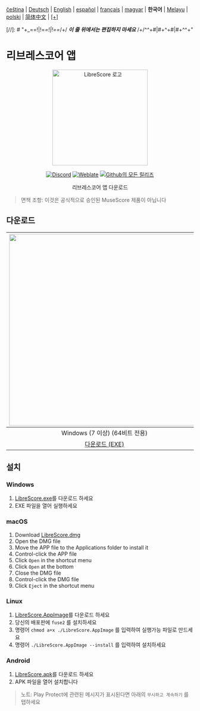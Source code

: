 <div dir="ltr" align="left">

‎[čeština](/docs/cs/PŘEČTĚTEMĚ.md) | ‎[Deutsch](/docs/de/LIESMICH.md) | ‎[English](/docs/en/README.md) | ‎[español](/docs/es/LÉAME.md) | ‎[français](/docs/fr/LISEZMOI.md) | ‎[magyar](/docs/hu/OLVASSAEL.md) | ‎**한국어** | ‎[Melayu](/docs/ms/BACASAYA.md) | ‎[polski](/docs/pl/PRZECZYTAJMNIE.md) | ‎[简体中文](/docs/zh-Hans/自述文件.md) | ‎[[+]](https://weblate.librescore.org/projects/librescore/docs)

[//]: # "\+\_==!|!=_=!|!==_/+/ ***이 줄 위에서는 편집하지 마세요*** /+/^^+#|#+^+#|#+^^\+\"

# 리브레스코어 앱

<div align="center">

<img src="https://github.com/LibreScore/dl-musescore/raw/master/images/logo.png" width="256" alt="LibreScore 로고">

[![Discord](https://img.shields.io/discord/774491656643674122?color=5865F2&label=&labelColor=555555&logo=discord&logoColor=FFFFFF)](https://discord.gg/DKu7cUZ4XQ) [![Weblate](https://weblate.librescore.org/widgets/librescore/-/app-librescore/svg-badge.svg)](https://weblate.librescore.org/engage/librescore) [![Github의 모든 릴리즈](https://img.shields.io/github/downloads/LibreScore/app-librescore/total.svg?label=Downloads)](https://github.com/LibreScore/app-librescore/releases/latest)

리브레스코어 앱 다운로드

</div>

> 면책 조항: 이것은 공식적으로 승인된 MuseScore 제품이 아닙니다

## 다운로드

| <img src="https://upload.wikimedia.org/wikipedia/commons/e/e2/Windows_logo_and_wordmark_-_2021.svg" width="512"> | <img src="https://upload.wikimedia.org/wikipedia/commons/2/21/MacOS_wordmark_%282017%29.svg" width="512"> |               <img src="https://upload.wikimedia.org/wikipedia/commons/3/35/Tux.svg" width="512">                |   <img src="https://upload.wikimedia.org/wikipedia/commons/3/31/Android_robot_head.svg" width="512">   |
| :--------------------------------------------------------------------------------------------------------------: | :-------------------------------------------------------------------------------------------------------: | :--------------------------------------------------------------------------------------------------------------: | :----------------------------------------------------------------------------------------------------: |
|                                            Windows (7 이상) (64비트 전용)                                            |                                        macOS (10.14 이상) (Rosetta 2)                                         |                                               Linux (64비트 전용)                                                |                                             Android (6.0 이상)                                             |
|      [다운로드 (EXE)](https://github.com/LibreScore/app-librescore/releases/latest/download/LibreScore.exe)      |  [다운로드 (DMG)](https://github.com/LibreScore/app-librescore/releases/latest/download/LibreScore.dmg)   | [다운로드 (AppImage)](https://github.com/LibreScore/app-librescore/releases/latest/download/LibreScore.AppImage) | [다운로드 (APK)](https://github.com/LibreScore/app-librescore/releases/latest/download/LibreScore.apk) |

## 설치

### Windows

1. [LibreScore.exe](https://github.com/LibreScore/app-librescore/releases/latest/download/LibreScore.exe)를 다운로드 하세요
2. EXE 파일을 열어 실행하세요

### macOS

1. Download [LibreScore.dmg](https://github.com/LibreScore/app-librescore/releases/latest/download/LibreScore.dmg)
2. Open the DMG file
3. Move the APP file to the Applications folder to install it
4. Control-click the APP file
5. Click `Open` in the shortcut menu
6. Click `Open` at the bottom
7. Close the DMG file
8. Control-click the DMG file
9. Click `Eject` in the shortcut menu

### Linux

1. [LibreScore.AppImage](https://github.com/LibreScore/app-librescore/releases/latest/download/LibreScore.AppImage)를 다운로드 하세요
2. 당신의 배포판에 `fuse2` 를 설치하세요
3. 명령어 `chmod a+x ./LibreScore.AppImage` 를 입력하여 실행가능 파일로 만드세요
4. 명령어 `./LibreScore.AppImage --install` 를 입력하여 설치하세요

### Android

1. [LibreScore.apk](https://github.com/LibreScore/app-librescore/releases/latest/download/LibreScore.apk)를 다운로드 하세요
2. APK 파일을 열어 설치합니다

> 노트: Play Protect에 관련된 메시지가 표시된다면  아래의 `무시하고 계속하기` 를 탭하세요

</div>
